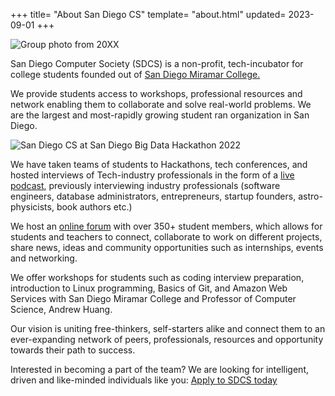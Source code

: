 +++
title= "About San Diego CS"
template= "about.html"
updated= 2023-09-01
+++

![Group photo from 20XX](/assets/team-photo_legacy.jpg)

San Diego Computer Society (SDCS) is a non-profit, tech-incubator for college students founded out of [San Diego Miramar College.](https://sdmiramar.edu)

We provide students access to workshops, professional resources and network enabling them to collaborate and solve real-world problems. We are the largest and most-rapidly growing student ran organization in San Diego.

![San Diego CS at San Diego Big Data Hackathon 2022](/assets/sdsu-hackathon.jpg)

We have taken teams of students to Hackathons, tech conferences, and hosted interviews of Tech-industry professionals in the form of a [live podcast](https://pubmix.site/pubcast), previously interviewing industry professionals (software engineers, database administrators, entrepreneurs, startup founders, astro-physicists, book authors etc.)

We host an [online forum](https://discord.gg/HMWFMAE3XQ) with over 350+ student members, which allows for students and teachers to connect, collaborate to work on different projects, share news, ideas and community opportunities such as internships, events and networking.

We offer workshops for students such as coding interview preparation, introduction to Linux programming, Basics of Git, and Amazon Web Services with San Diego Miramar College and Professor of Computer Science, Andrew Huang.

Our vision is uniting free-thinkers, self-starters alike and connect them to an ever-expanding network of peers, professionals, resources and opportunity towards their path to success.

Interested in becoming a part of the team? We are looking for intelligent, driven and like-minded individuals like you: [Apply to SDCS today](https://docs.google.com/forms/d/e/1FAIpQLSeonzl4QHPYOwpJj-mtQd-CBJgMZOtLbSaJw9eTN68MjjG_vQ/viewform)
